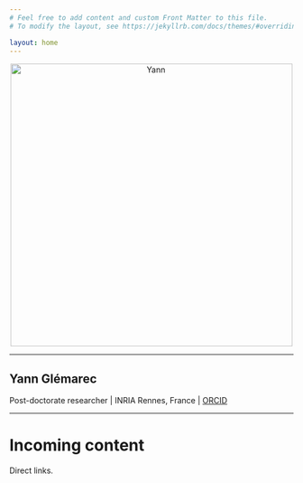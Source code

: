 ```yaml
---
# Feel free to add content and custom Front Matter to this file.
# To modify the layout, see https://jekyllrb.com/docs/themes/#overriding-theme-defaults

layout: home
---
```



<p style="text-align: center;">
  <img src="{{ '/pictures/yann.jpg' | relative_url }}" alt="Yann" style="display: block; margin: 0 auto; margin-top: 15px;" width="500"	 />
</p>

---

## Yann Glémarec

Post-doctorate researcher | INRIA Rennes, France | [ORCID](https://orcid.org/0000-0003-1717-6048) 

--- 

# Incoming content

Direct links.